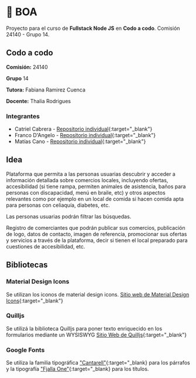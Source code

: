 
# 🐍 BOA

Proyecto para el curso de **Fullstack Node JS** en **Codo a codo**. Comisión 24140 - Grupo 14.

## Codo a codo

**Comisión:** 24140

**Grupo** 14

**Tutora:** Fabiana Ramirez Cuenca

**Docente:** Thalia Rodrigues

### Integrantes

- Catriel Cabrera - [Repositorio individual](https://github.com/catriel458/BOA.git){:target="_blank"}
- Franco D'Angelo - [Repositorio individual](https://github.com/Est133/BOA){:target="_blank"}
- Matías Cano - [Repositorio individual](https://github.com/matiascano/boa){:target="_blank"}


## Idea
Plataforma que permita a las personas usuarias descubrir y acceder a información detallada sobre comercios locales, incluyendo ofertas, accesibilidad (si tiene rampa, permiten animales de asistencia, baños para personas con discapacidad, menú en braile, etc) y otros aspectos relevantes como por ejemplo en un local de comida si hacen comida apta para personas con celiaquía, diabetes, etc. 

Las personas usuarias podrán filtrar las búsquedas.

Registro de comerciantes que podrán publicar sus comercios, publicación de logo, datos de contacto, imagen de referencia, promocionar sus ofertas y servicios a través de la plataforma, decir si tienen el local preparado para cuestiones de accesibilidad, etc.

## Bibliotecas

### Material Design Icons
Se utilizan los iconos de material design icons.
[Sitio web de Material Design Icons](https://pictogrammers.com){:target="_blank"}

### Quilljs
Se utilizá la biblioteca Quilljs para poner texto enriquecido en los formularios mediante un WYSISWYG
[Sitio Web de Quilljs](https://quilljs.com){:target="_blank"}

### Google Fonts
Se utiliza la familia tipográfica ["Cantarell"](https://fonts.google.com/specimen/Cantarell){:target="_blank} para los párrafos y la tipografía ["Fjalla One"](https://fonts.google.com/specimen/Fjalla+One){:target="_blank} para los títulos.



